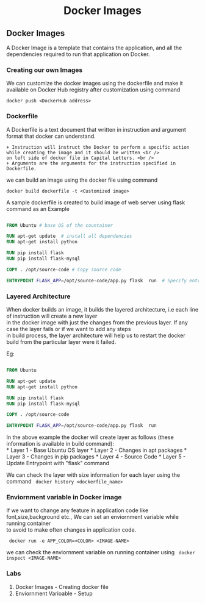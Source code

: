 <h1 align="center"> Docker Images </h1>

## Docker Images

A Docker Image is a template that contains the application, and all the dependencies required to run that application on Docker. 

### Creating our own Images

We can customize the docker images using the dockerfile and make it available on Docker Hub registry after customization using command

```docker push <DockerHub address>```

### Dockerfile

A Dockerfile is a text document that written in instruction and argument format that docker can understand.

	+ Instruction will instruct the Docker to perform a specific action while creating the image and it should be written <br />
	on left side of docker file in Capital Letters. <br />
	+ Arguments are the arguments for the instruction specified in Dockerfile.
	
we can build an image using the docker file using command

```docker build dockerfile -t <Customized image>```

A sample dockerfile is created to build image of web server using flask command as an Example

```dockerfile

FROM Ubuntu # base OS of the countainer

RUN apt-get update  # install all dependencies
RUN apt-get install python

RUN pip install flask
RUN pip install flask-mysql

COPY . /opt/source-code # Copy source code

ENTRYPOINT FLASK_APP=/opt/source-code/app.py flask  run  # Specify entrypoint
```

### Layered Architecture

When docker builds an image, it builds the layered architecture, i.e each line of instruction will create a new layer <br />
in the docker image with just the changes from the previous layer. If any case the layer fails or if we want to add any steps <br />
in build process, the layer architecture will help us to restart the docker build from the particular layer were it failed.

Eg:
```dockerfile

FROM Ubuntu 

RUN apt-get update 
RUN apt-get install python

RUN pip install flask
RUN pip install flask-mysql

COPY . /opt/source-code 

ENTRYPOINT FLASK_APP=/opt/source-code/app.py flask  run
```

In the above example the docker will create layer as follows (these information is available in build command):<br />
	* Layer 1 - Base Ubuntu OS layer
	* Layer 2 - Changes in apt packages
	* Layer 3 - Changes in pip packages
	* Layer 4 - Source Code
	* Layer 5 - Update Entrypoint with "flask" command

We can check the layer with size information for each layer using the command
``` docker history <dockerfile_name>```

### Enviornment variable in Docker image

If we want to change any feature in application code like font,size,background etc., We can set an enviornment variable while running container <br />
to avoid to make often changes in application code.

``` docker run -e APP_COLOR=<COLOR> <IMAGE-NAME>```

we can check the enviornment variable on running container using
``` docker inspect <IMAGE-NAME>```

### Labs

1. Docker Images - Creating docker file 
2.  Enviornment Varioable - Setup 